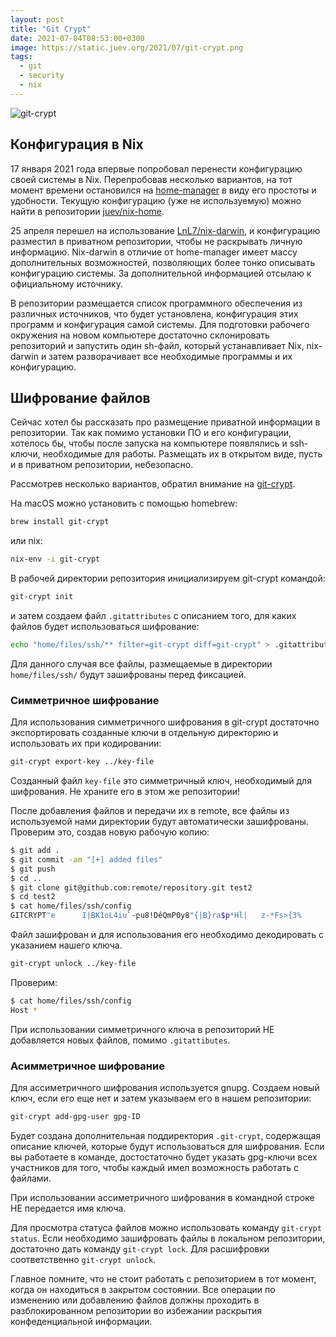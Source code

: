 ```yaml
---
layout: post
title: "Git Crypt"
date: 2021-07-04T08:53:00+0300
image: https://static.juev.org/2021/07/git-crypt.png
tags:
  - git
  - security
  - nix
---
```

![git-crypt](https://static.juev.org/2021/07/git-crypt.png)

## Конфигурация в Nix

17 января 2021 года впервые попробовал перенести конфигурацию своей системы в
Nix. Перепробовав несколько вариантов, на тот момент времени остановился на
[home-manager](https://github.com/nix-community/home-manager) в виду его
простоты и удобности. Текущую конфигурацию (уже не используемую) можно найти в
репозитории [juev/nix-home](https://github.com/juev/nix-home).

25 апреля перешел на использование
[LnL7/nix-darwin](https://github.com/LnL7/nix-darwin), и конфигурацию разместил
в приватном репозитории, чтобы не раскрывать личную информацию. Nix-darwin в
отличие от home-manager имеет массу дополнительных возможностей, позволяющих
более тонко описывать конфигурацию системы. За дополнительной информацией
отсылаю к официальному источнику.

В репозитории размещается список программного обеспечения из различных
источников, что будет установлена, конфигурация этих программ и конфигурация
самой системы. Для подготовки рабочего окружения на новом компьютере достаточно
склонировать репозиторий и запустить один sh-файл, который устанавливает Nix,
nix-darwin и затем разворачивает все необходимые программы и их конфигурацию.

## Шифрование файлов

Сейчас хотел бы рассказать про размещение приватной информации в репозитории.
Так как помимо установки ПО и его конфигурации, хотелось бы, чтобы после запуска
на компьютере появлялись и ssh-ключи, необходимые для работы. Размещать их в
открытом виде, пусть и в приватном репозитории, небезопасно.

Рассмотрев несколько вариантов, обратил внимание на
[git-crypt](https://github.com/AGWA/git-crypt).

На macOS можно установить с помощью homebrew:

```bash
brew install git-crypt
```

или nix:

```bash
nix-env -i git-crypt
```

В рабочей директории репозитория инициализируем git-crypt командой:

```bash
git-crypt init
```

и затем создаем файл `.gitattributes` с описанием того, для каких файлов будет
использоваться шифрование:

```bash
echo "home/files/ssh/** filter=git-crypt diff=git-crypt" > .gitattributes
```

Для данного случая все файлы, размещаемые в директории `home/files/ssh/` будут
зашифрованы перед фиксацией.

### Симметричное шифрование

Для использования симметричного шифрования в git-crypt достаточно экспортировать
созданные ключи в отдельную директорию и использовать их при кодировании:

```bash
git-crypt export-key ../key-file
```

Созданный файл `key-file` это симметричный ключ, необходимый для шифрования. Не
храните его в этом же репозитории!

После добавления файлов и передачи их в remote, все файлы из используемой нами
директории будут автоматически зашифрованы. Проверим это, создав новую рабочую
копию:

```bash
$ git add .
$ git commit -am "[+] added files"
$ git push
$ cd ..
$ git clone git@github.com:remote/repository.git test2
$ cd test2
$ cat home/files/ssh/config
GITCRYPT"e      I|BK1oL4iu`-բu8!DêQmP0y8"{|B}ra$p*Hl|   z-*Fs>{3%
```

Файл зашифрован и для использования его необходимо декодировать с указанием
нашего ключа.

```bash
git-crypt unlock ../key-file
```

Проверим:

```bash
$ cat home/files/ssh/config
Host *
```

При использовании симметричного ключа в репозиторий НЕ добавляется новых файлов,
помимо `.gitattibutes`.

### Асимметричное шифрование

Для ассиметричного шифрования используется gnupg. Создаем новый ключ, если его
еще нет и затем указываем его в нашем репозитории:

```bash
git-crypt add-gpg-user gpg-ID
```

Будет создана дополнительная поддиректория `.git-crypt`, содержащая описание
ключей, которые будут использоваться для шифрования. Если вы работаете в
команде, достостаточно будет указать gpg-ключи всех участников для того, чтобы
каждый имел возможность работать с файлами.

При использовании ассиметричного шифрования в командной строке НЕ передается имя
ключа.

Для просмотра статуса файлов можно использовать команду `git-crypt status`. Если
необходимо зашифровать файлы в локальном репозитории, достаточно дать команду
`git-crypt lock`. Для расшифровки соответственно `git-crypt unlock`.

Главное помните, что не стоит работать с репозиторием в тот момент, когда он
находиться в закрытом состоянии. Все операции по изменению или добавлению файлов
должны проходить в разблокированном репозитории во избежании раскрытия
конфеденциальной информации.
